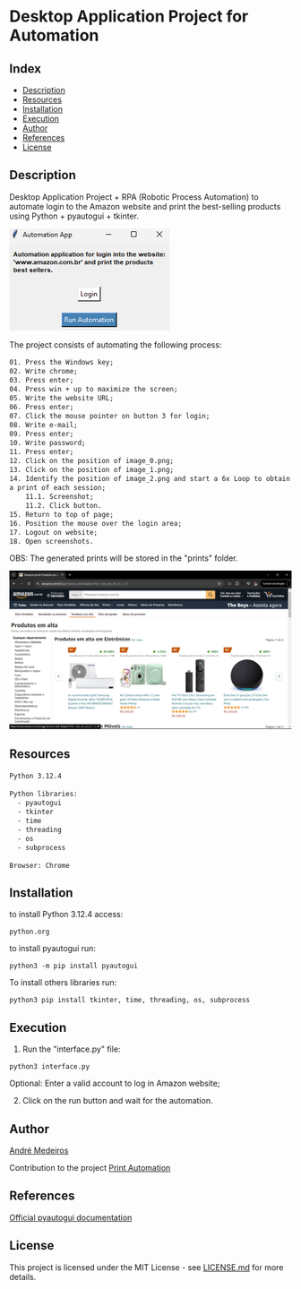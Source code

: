 # Desktop Application Project for Automation

## Index
- [Description](#Description)
- [Resources](#Resources)
- [Installation](#Installation)
- [Execution](#Execution)
- [Author](#Author)
- [References](#References)
- [License](#License)

## Description
Desktop Application Project + RPA (Robotic Process Automation) to automate login to the Amazon website and print the best-selling products using Python + pyautogui + tkinter.

![](images/interface.png)

The project consists of automating the following process:
```
01. Press the Windows key;
02. Write chrome;
03. Press enter;
04. Press win + up to maximize the screen;
05. Write the website URL;
06. Press enter;
07. Click the mouse pointer on button 3 for login;
08. Write e-mail;
09. Press enter;
10. Write password;
11. Press enter;
12. Click on the position of image_0.png;
13. Click on the position of image_1.png;
14. Identify the position of image_2.png and start a 6x Loop to obtain a print of each session;
    11.1. Screenshot;
    11.2. Click button.
15. Return to top of page;
16. Position the mouse over the login area;
17. Logout on website;
18. Open screenshots.
```

OBS: The generated prints will be stored in the "prints" folder.

![](images/result.png)

## Resources
```
Python 3.12.4

Python libraries: 
  - pyautogui
  - tkinter
  - time
  - threading
  - os
  - subprocess

Browser: Chrome
```

## Installation

to install Python 3.12.4 access: 
```
python.org
```

to install pyautogui run: 
```
python3 -m pip install pyautogui
```

To install others libraries run: 
```
python3 pip install tkinter, time, threading, os, subprocess
```

## Execution

1. Run the "interface.py" file:
```
python3 interface.py
```
Optional: Enter a valid account to log in Amazon website;

2. Click on the run button and wait for the automation.

## Author

[André Medeiros](https://github.com/andreemedeiros)

Contribution to the project [Print Automation](https://github.com/andreemedeiros/Print-Automation/graphs/contributors)

## References

[Official pyautogui documentation](https://pyautogui.readthedocs.io/en/latest/#)


## License
This project is licensed under the MIT License - see [LICENSE.md](LICENSE.md) for more details.
